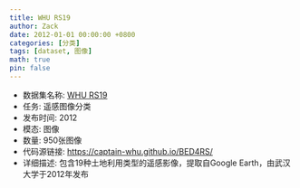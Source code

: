 ```yaml
---
title: WHU RS19
author: Zack
date: 2012-01-01 00:00:00 +0800
categories: [分类]
tags: [dataset, 图像]
math: true
pin: false
---
```

- 数据集名称: [WHU RS19](https://captain-whu.github.io/BED4RS/)
- 任务: 遥感图像分类
- 发布时间: 2012
- 模态: 图像
- 数量: 950张图像
- 代码源链接: https://captain-whu.github.io/BED4RS/
- 详细描述: 包含19种土地利用类型的遥感影像，提取自Google Earth，由武汉大学于2012年发布
